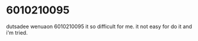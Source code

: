 # 6010210095
dutsadee
wenuaon
6010210095 
it so difficult for me.
it not easy for do  it and i'm tried.
